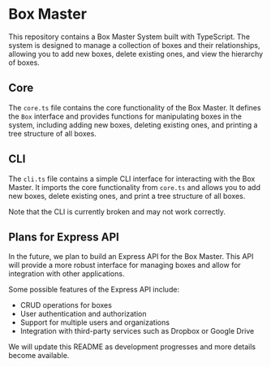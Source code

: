 Box Master
=====================

This repository contains a Box Master System built with TypeScript. The system is designed to manage a collection of boxes and their relationships, allowing you to add new boxes, delete existing ones, and view the hierarchy of boxes.

Core
----

The `core.ts` file contains the core functionality of the Box Master. It defines the `Box` interface and provides functions for manipulating boxes in the system, including adding new boxes, deleting existing ones, and printing a tree structure of all boxes.

CLI
---

The `cli.ts` file contains a simple CLI interface for interacting with the Box Master. It imports the core functionality from `core.ts` and allows you to add new boxes, delete existing ones, and print a tree structure of all boxes.

Note that the CLI is currently broken and may not work correctly.

Plans for Express API
---------------------

In the future, we plan to build an Express API for the Box Master. This API will provide a more robust interface for managing boxes and allow for integration with other applications.

Some possible features of the Express API include:

*   CRUD operations for boxes
*   User authentication and authorization
*   Support for multiple users and organizations
*   Integration with third-party services such as Dropbox or Google Drive

We will update this README as development progresses and more details become available.
